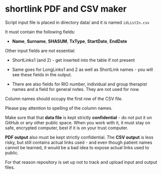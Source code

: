 # shortlink PDF and CSV maker

Script input file is placed in directory data/ and it is named `idListIn.csv`

It must contain the following fields:

- **Name**, **Surname**, **SHASUM**, **TxType**, **StartDate**, **EndDate**

Other input fields are not essential:

- ShortLinks1 (and 2) - get inserted into the table if not present

- Same goes for LongLinks1 and 2 as well as ShortLink names - you will see these fields in the output.

- There are also fields for RIO number, individual and group therapist names and a field for general notes. They are not used for now. 

Column names should occupy the first row of the CSV file.

Please pay attention to spelling of the column names.

Make sure that that **data file** is kept strictly **confidential** - do not put it on GitHub or any other public space. When you work with it, it must stay on safe, encrypted computer, best if it is on your trust computer.

**PDF output** also must be kept strictly confidential.  The **CSV output** is less risky, but still contains actual links used - and even though patient names cannot be learned, it would be a bad idea to expose actual links used to public.  

For that reason repository is set up not to track and upload input and output files.
